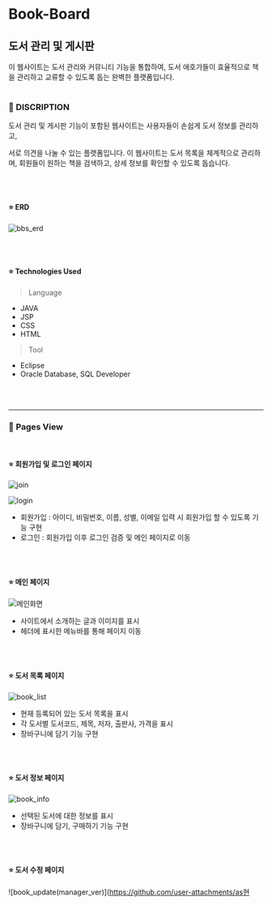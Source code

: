 # Book-Board


## 도서 관리 및 게시판

이 웹사이트는 도서 관리와 커뮤니티 기능을 통합하여, 도서 애호가들이 효율적으로 책을 관리하고 교류할 수 있도록 돕는 완벽한 플랫폼입니다.
<br><br>
### 📖 DISCRIPTION

도서 관리 및 게시판 기능이 포함된 웹사이트는 사용자들이 손쉽게 도서 정보를 관리하고, 

서로 의견을 나눌 수 있는 플랫폼입니다. 이 웹사이트는 도서 목록을 체계적으로 관리하며, 회원들이 원하는 책을 검색하고, 상세 정보를 확인할 수 있도록 돕습니다.

<br><br>
#### ⭐ ERD

![bbs_erd](https://github.com/user-attachments/assets/4e81dffc-1cea-4091-9c0c-14bc275eb9ab)

<br><br>

#### ⭐ Technologies Used
> Language
- JAVA
- JSP
- CSS
- HTML
> Tool
- Eclipse
- Oracle Database, SQL Developer
  
<br><br>

---
### 📖 Pages View

<br>

#### ⭐ 회원가입 및 로그인 페이지

![join](https://github.com/user-attachments/assets/6fd3c2f3-bdea-4b06-97ea-0445e14e73cb)

![login](https://github.com/user-attachments/assets/9aa52b19-7d71-4148-8b6b-128b5bebe5af)

- 회원가입 : 아이디, 비밀번호, 이름, 성별, 이메일 입력 시 회원가입 할 수 있도록 기능 구현
- 로그인 : 회원가입 이후 로그인 검증 및 메인 페이지로 이동

<br><br>

#### ⭐ 메인 페이지

![메인화면](https://github.com/user-attachments/assets/5bd9ea8b-c314-4efd-98e1-1aadb4920f73)

- 사이트에서 소개하는 글과 이미지를 표시
- 헤더에 표시한 메뉴바를 통해 페이지 이동

<br><br>

#### ⭐ 도서 목록 페이지

![book_list](https://github.com/user-attachments/assets/19f35a22-e412-421c-bc3a-476cf20f0a5a)

- 현재 등록되어 있는 도서 목록을 표시
- 각 도서별 도서코드, 제목, 저자, 출판사, 가격을 표시
- 장바구니에 담기 기능 구현

<br><br>

#### ⭐ 도서 정보 페이지

![book_info](https://github.com/user-attachments/assets/f88f35bc-c4a6-469a-bca7-a14af1e0496f)

- 선택된 도서에 대한 정보를 표시
- 장바구니에 담기, 구매하기 기능 구현

<br><br>

#### ⭐ 도서 수정 페이지

![book_update(manager_ver)](https://github.com/user-attachments/as현 

<br><br>

